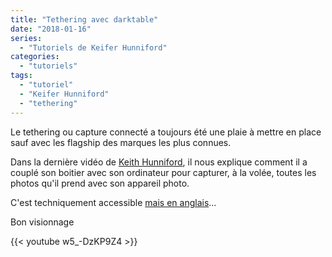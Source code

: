 ```yaml
---
title: "Tethering avec darktable"
date: "2018-01-16"
series:
  - "Tutoriels de Keifer Hunniford"
categories: 
  - "tutoriels"
tags: 
  - "tutoriel"
  - "Keifer Hunniford"
  - "tethering"
---
```


Le tethering ou capture connecté a toujours été une plaie à mettre en place sauf avec les flagship des marques les plus connues.

Dans la dernière vidéo de [Keith Hunniford](http://blur.bz), il nous explique comment il a couplé son boitier avec son ordinateur pour capturer, à la volée, toutes les photos qu'il prend avec son appareil photo.

C'est techniquement accessible [mais en anglais](https://darktable.fr/forum/showthread.php?tid=2191)...

Bon visionnage

{{< youtube w5_-DzKP9Z4 >}}
